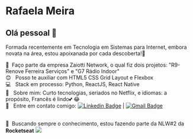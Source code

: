 # Rafaela Meira

## Olá pessoal 👋
Formada recentemente em Tecnologia em Sistemas para Internet, embora novata na área, estou apoixanada por cada descoberta!:blue_heart:

 :rocket:  &nbsp;Faço parte da empresa Zaiotti Network, o qual fiz dois projetos: "R9-Renove Ferreira Serviços" e "G7 Rádio Indoor"
 <br/> :blush: &nbsp; Posso te auxiliar com HTML5 CSS Grid Layout e Flexbox
 <br/> :computer: &nbsp; Stack em processo: Python, ReactJS, React Native
 <br/> 💬  &nbsp; Sobre mim: Curto tecnologias, seriados no Netflix, e idiomas: a propósito, Francês é lindo:two_hearts: :joy:
 <br/> :email: &nbsp; Entre em contato comigo: [![Linkedin Badge](https://img.shields.io/badge/-RafaelaMeira-blue?style=flat-square&logo=Linkedin&logoColor=white&link=https://br.linkedin.com/in/rafaela-saiotti-331477115)](https://br.linkedin.com/in/rafaela-saiotti-331477115/) 
| 
[![Gmail Badge](https://img.shields.io/badge/-meirarafaela@hotmail.com-c14438?style=flat-square&logo=Gmail&logoColor=white&link=mailto:tgmarinho@gmail.com)](mailto:meirarafaela@hotmail.com)

<br/> :purple_heart: &nbsp;Buscando sempre o conhecimento, estou fazendo parte da NLW#2 da **Rocketseat**
<img width="auto" src="https://github.com/tgmarinho/tgmarinho/blob/master/banner.png">
